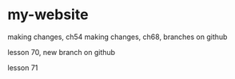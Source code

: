 # my-website
making changes, ch54
making changes, ch68, branches on github

lesson 70, new branch on github

lesson 71
